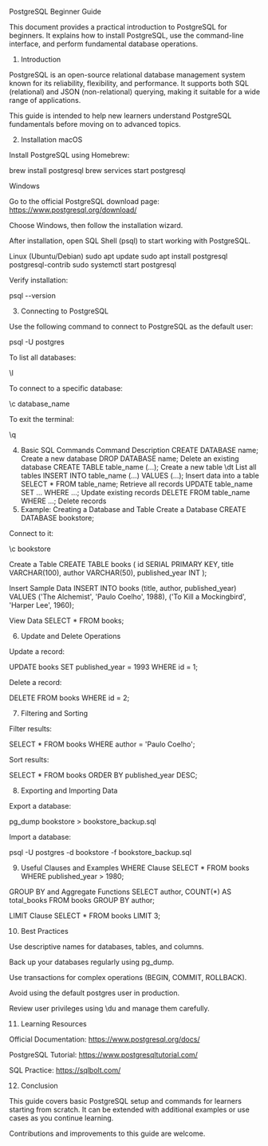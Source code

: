 PostgreSQL Beginner Guide

This document provides a practical introduction to PostgreSQL for beginners. It explains how to install PostgreSQL, use the command-line interface, and perform fundamental database operations.

1. Introduction

PostgreSQL is an open-source relational database management system known for its reliability, flexibility, and performance. It supports both SQL (relational) and JSON (non-relational) querying, making it suitable for a wide range of applications.

This guide is intended to help new learners understand PostgreSQL fundamentals before moving on to advanced topics.

2. Installation
macOS

Install PostgreSQL using Homebrew:

brew install postgresql
brew services start postgresql

Windows

Go to the official PostgreSQL download page:
https://www.postgresql.org/download/

Choose Windows, then follow the installation wizard.

After installation, open SQL Shell (psql) to start working with PostgreSQL.

Linux (Ubuntu/Debian)
sudo apt update
sudo apt install postgresql postgresql-contrib
sudo systemctl start postgresql


Verify installation:

psql --version

3. Connecting to PostgreSQL

Use the following command to connect to PostgreSQL as the default user:

psql -U postgres


To list all databases:

\l


To connect to a specific database:

\c database_name


To exit the terminal:

\q

4. Basic SQL Commands
Command	Description
CREATE DATABASE name;	Create a new database
DROP DATABASE name;	Delete an existing database
CREATE TABLE table_name (...);	Create a new table
\dt	List all tables
INSERT INTO table_name (...) VALUES (...);	Insert data into a table
SELECT * FROM table_name;	Retrieve all records
UPDATE table_name SET ... WHERE ...;	Update existing records
DELETE FROM table_name WHERE ...;	Delete records
5. Example: Creating a Database and Table
Create a Database
CREATE DATABASE bookstore;


Connect to it:

\c bookstore

Create a Table
CREATE TABLE books (
    id SERIAL PRIMARY KEY,
    title VARCHAR(100),
    author VARCHAR(50),
    published_year INT
);

Insert Sample Data
INSERT INTO books (title, author, published_year)
VALUES ('The Alchemist', 'Paulo Coelho', 1988),
       ('To Kill a Mockingbird', 'Harper Lee', 1960);

View Data
SELECT * FROM books;

6. Update and Delete Operations

Update a record:

UPDATE books
SET published_year = 1993
WHERE id = 1;


Delete a record:

DELETE FROM books
WHERE id = 2;

7. Filtering and Sorting

Filter results:

SELECT * FROM books WHERE author = 'Paulo Coelho';


Sort results:

SELECT * FROM books ORDER BY published_year DESC;

8. Exporting and Importing Data

Export a database:

pg_dump bookstore > bookstore_backup.sql


Import a database:

psql -U postgres -d bookstore -f bookstore_backup.sql

9. Useful Clauses and Examples
WHERE Clause
SELECT * FROM books WHERE published_year > 1980;

GROUP BY and Aggregate Functions
SELECT author, COUNT(*) AS total_books
FROM books
GROUP BY author;

LIMIT Clause
SELECT * FROM books LIMIT 3;

10. Best Practices

Use descriptive names for databases, tables, and columns.

Back up your databases regularly using pg_dump.

Use transactions for complex operations (BEGIN, COMMIT, ROLLBACK).

Avoid using the default postgres user in production.

Review user privileges using \du and manage them carefully.

11. Learning Resources

Official Documentation: https://www.postgresql.org/docs/

PostgreSQL Tutorial: https://www.postgresqltutorial.com/

SQL Practice: https://sqlbolt.com/

12. Conclusion

This guide covers basic PostgreSQL setup and commands for learners starting from scratch.
It can be extended with additional examples or use cases as you continue learning.

Contributions and improvements to this guide are welcome.
